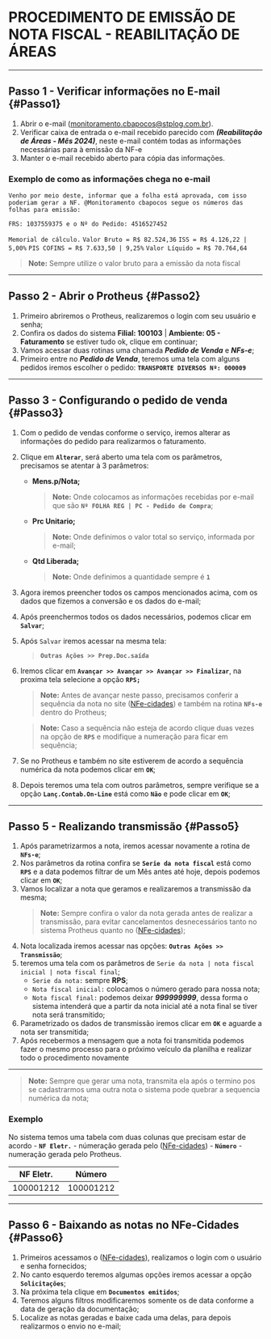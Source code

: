 # PROCEDIMENTO DE EMISSÃO DE NOTA FISCAL - REABILITAÇÃO DE ÁREAS

---

## Passo 1 - Verificar informações no E-mail {#Passo1}

1. Abrir o e-mail (monitoramento.cbapocos@stplog.com.br).
2. Verificar caixa de entrada o e-mail recebido parecido com **_(Reabilitação de Áreas - Mês 2024)_**, neste e-mail contém todas as informações necessárias para à emissão da NF-e
3. Manter o e-mail recebido aberto para cópia das informações.

### Exemplo de como as informações chega no e-mail

`Venho por meio deste, informar que a folha está aprovada, com isso poderiam gerar a NF. @Monitoramento cbapocos segue os números das folhas para emissão:`

`FRS: 1037559375 e o Nº do Pedido: 4516527452`

`Memorial de cálculo.`
`Valor Bruto = R$ 82.524,36`
`ISS = R$ 4.126,22 | 5,00%`
`PIS COFINS = R$ 7.633,50 | 9,25%`
`Valor Líquido = R$ 70.764,64`

> **Note:** Sempre utilize o valor bruto para a emissão da nota fiscal
---

## Passo 2 - Abrir o Protheus {#Passo2}

1. Primeiro abriremos o Protheus, realizaremos o login com seu usuário e senha;
2. Confira os dados do sistema **Filial: 100103** | **Ambiente: 05 - Faturamento** se estiver tudo ok, clique em continuar;
3. Vamos acessar duas rotinas uma chamada **_Pedido de Venda_** e **_NFs-e_**;
4. Primeiro entre no **_Pedido de Venda_**, teremos uma tela com alguns pedidos iremos escolher o pedido:
   **`TRANSPORTE DIVERSOS Nº: 000009`**
---

## Passo 3 - Configurando o pedido de venda {#Passo3}

1. Com o pedido de vendas conforme o serviço, iremos alterar as informações do pedido para realizarmos o faturamento.
2. Clique em **`Alterar`**, será aberto uma tela com os parâmetros, precisamos se atentar à 3 parâmetros:

   - **Mens.p/Nota;**

     > **Note:** Onde colocamos as informações recebidas por e-mail que são **`Nº FOLHA REG | PC - Pedido de Compra`**;

   - **Prc Unitario;**

     > **Note:** Onde definimos o valor total so serviço, informada por e-mail;

   - **Qtd Liberada;**

     > **Note:** Onde definimos a quantidade sempre é **`1`**

3. Agora iremos preencher todos os campos mencionados acima, com os dados que fizemos a conversão e os dados do e-mail;
4. Após preenchermos todos os dados necessários, podemos clicar em **`Salvar`**;
5. Após `Salvar` iremos acessar na mesma tela:
   > **`Outras Ações >> Prep.Doc.saída`**
6. Iremos clicar em **`Avançar >> Avançar >> Avançar >> Finalizar`**, na proxima tela selecione a opção **`RPS;`**

   > **Note:** Antes de avançar neste passo, precisamos conferir a sequência da nota no site ([NFe-cidades](https://www.nfe-cidades.com.br/home/inicial-menu)) e também na rotina **`NFs-e`** dentro do Protheus;

   > **Note:** Caso a sequência não esteja de acordo clique duas vezes na opção de **`RPS`** e modifique a numeração para ficar em sequência;

7. Se no Protheus e também no site estiverem de acordo a sequência numérica da nota podemos clicar em **`OK`**;
8. Depois teremos uma tela com outros parâmetros, sempre verifique se a opção **`Lanç.Contab.On-Line`** está como **`Não`** e pode clicar em **`OK`**;

---

## Passo 5 - Realizando transmissão {#Passo5}

1. Após parametrizarmos a nota, iremos acessar novamente a rotina de **`NFs-e`**;
2. Nos parâmetros da rotina confira se **`Serie da nota fiscal`** está como **`RPS`** e a data podemos filtrar de um Mês antes até hoje, depois podemos clicar em **`OK`**;
3. Vamos localizar a nota que geramos e realizaremos a transmissão da mesma;
   > **Note:** Sempre confira o valor da nota gerada antes de realizar a transmissão, para evitar cancelamentos desnecessários tanto no sistema Protheus quanto no ([NFe-cidades](https://www.nfe-cidades.com.br/home/inicial-menu));
4. Nota localizada iremos acessar nas opções: **`Outras Ações >> Transmissão`**;
5. teremos uma tela com os parâmetros de `Serie da nota | nota fiscal inicial | nota fiscal final`;
   - `Serie da nota:` sempre **RPS**;
   - `Nota fiscal inicial:` colocamos o número gerado para nossa nota;
   - `Nota fiscal final:` podemos deixar **_999999999_**, dessa forma o sistema intenderá que a partir da nota inicial até a nota final se tiver nota será transmitido;
6. Parametrizado os dados de transmissão iremos clicar em **`OK`** e aguarde a nota ser transmitida;
7. Após recebermos a mensagem que a nota foi transmitida podemos fazer o mesmo processo para o próximo veículo da planilha e realizar todo o procedimento novamente

---

> **Note:** Sempre que gerar uma nota, transmita ela após o termino pos se cadastrarmos uma outra nota o sistema pode quebrar a sequencia numérica da nota;

### Exemplo

No sistema temos uma tabela com duas colunas que precisam estar de acordo - **`NF Eletr.`** - númeração gerada pelo ([NFe-cidades](https://www.nfe-cidades.com.br/home/inicial-menu)) - **`Número`** - numeração gerada pelo Protheus.

| NF Eletr. | Número    |
| --------- | --------- |
| 100001212 | 100001212 |

---

## Passo 6 - Baixando as notas no NFe-Cidades {#Passo6}

1. Primeiros acessamos o ([NFe-cidades](https://www.nfe-cidades.com.br/home/inicial-menu)), realizamos o login com o usuário e senha fornecidos;
2. No canto esquerdo teremos algumas opções iremos acessar a opção **`Solicitações`**;
3. Na próxima tela clique em **`Documentos emitidos`**;
4. Teremos alguns filtros modificaremos somente os de data conforme a data de geração da documentação;
5. Localize as notas geradas e baixe cada uma delas, para depois realizarmos o envio no e-mail;
